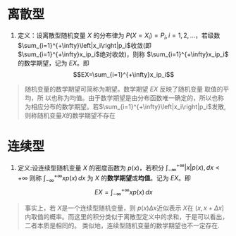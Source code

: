 # 离散型
1. 定义：设离散型随机变量 $X$ 的分布律为 $P(X = X_i) = P_i  , i = 1,2,…$，若级数$\sum_{i=1}^{+\infty}\left|x_i\right|p_i$收敛(即$\sum_{i=1}^{+\infty}x_ip_i$绝对收敛)，则称 $\sum_{i=1}^{+\infty}x_ip_i$ 的数学期望，记为 $EX$。即 $$EX=\sum_{i=1}^{+\infty}x_ip_i$$
> 随机变量的数学期望可简称为期望。数学期望 $EX$ 反映了随机变量 取值的平均，所 以也称为均值。由于数学期望是由分布函数唯一确定的，所以也称为相应分布的数学期望。若$\sum_{i=1}^{+\infty}\left|x_i\right|p_i$发散,则称随机变量$X$的数学期望不存在

# 连续型
1. 定义:设连续型随机变量 $X$ 的密度函数为 $p(x)$，若积分 $\int_{-\infty}^{+\infty} \left|x\right| p(x), dx < +\infty$ 则称 $\int_{-\infty}^{+\infty} x p(x) \, dx$ 为 $X$ 的**数学期望**或**均值**。记为 $EX$。即$$EX=\int_{-\infty}^{+\infty} x p(x) \, dx$$
> 事实上，若 $X$是一个连续型随机变量，则 $p(x)\Delta x$近似表示 $X$在 $(x, x+\Delta x]$内取值的概率。而这里的积分类似于离散型定义中的求和，于是可以看出，二者本质是相同的。 类似地，连续型随机变量的数学期望也不一定存在.